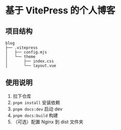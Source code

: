 # 基于 VitePress 的个人博客

## 项目结构

```
blog
├── .vitepress
│   ├── config.mjs
│   └── theme
│       ├── index.css
│       └── layout.vue
```

## 使用说明

1. 拉下仓库
2. `pnpm install` 安装依赖
3. `pnpm docs:dev` 启动 dev
4. `pnpm docs:build` 构建
5. （可选）配置 Nginx 到 dist 文件夹
